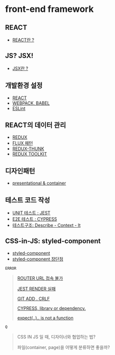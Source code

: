 # front-end framework

## REACT
- [REACT란 ?](https://ko.reactjs.org/)

## JS? JSX!
 - [JSX란 ?](https://ko.reactjs.org/docs/introducing-jsx.html)


## 개발환경 설정
- [REACT](https://reactjs-kr.firebaseapp.com/tutorial/tutorial.html)
- [WEBPACK, BABEL](https://velog.io/@rjsdnql123/CRA%EC%97%86%EC%9D%B4-React-Babel-Webpack%EC%84%B8%ED%8C%85%EA%B3%BC-%ED%81%AC%EB%A1%9C%EC%8A%A4-%EB%B8%8C%EB%9D%BC%EC%9A%B0%EC%A7%95)
- [ESLint](https://velog.io/@velopert/eslint-and-prettier-in-react)

## REACT의 데이터 관리
- [REDUX](https://kyounghwan01.github.io/blog/React/redux/redux-basic/)
- [FLUX 패턴](https://www.huskyhoochu.com/flux-architecture/)
- [REDUX-THUNK](https://react.vlpt.us/redux-middleware/04-redux-thunk.html)
- [REDUX TOOLKIT](https://kyounghwan01.github.io/blog/React/redux/redux-toolkit/)

## 디자인패턴
- [presentational & container](https://kyounghwan01.github.io/blog/React/container-presenter-dessign-pattern/#presentational-container-%E1%84%83%E1%85%B5%E1%84%8C%E1%85%A1%E1%84%8B%E1%85%B5%E1%86%AB-%E1%84%91%E1%85%A2%E1%84%90%E1%85%A5%E1%86%AB%E1%84%8B%E1%85%B5%E1%84%85%E1%85%A1%E1%86%AB)

## 테스트 코드 작성
- [UNIT 테스트 : JEST](https://velog.io/@xchdtk/TDD-Jest)
- [E2E 테스트 : CYPRESS](https://velog.io/@_woogie/E2E%ED%85%8C%EC%8A%A4%ED%8A%B8-with-Cypress)
- [테스트구조: Describe - Context - It](https://webcache.googleusercontent.com/search?q=cache:feLRUwh1yTgJ:https://johngrib.github.io/wiki/junit5-nested/+&cd=2&hl=ko&ct=clnk&gl=kr)

## CSS-in-JS: styled-component
- [styled-component](https://dkje.github.io/2020/10/13/StyledComponents/)
- [styled-component 장단점](https://developer-adam.tistory.com/23)

`ERROR`
> [ROUTER URL 접속 불가](https://velog.io/@yhe228/%EC%A3%BC%EC%86%8C%EC%B0%BD%EC%97%90-url-%EC%A7%81%EC%A0%91-%EC%9E%85%EB%A0%A5%EC%8B%9C-%EB%9D%BC%EC%9A%B0%ED%8C%85-%EC%95%88%EB%90%98%EB%8A%94-%EC%9D%B4%EC%8A%88)
>
> [JEST RENDER 실패](https://www.npmjs.com/package/jest-environment-jsdom-global)
>
> [GIT ADD . CRLF](https://dabo-dev.tistory.com/13)
>
> [CYPRESS, library or dependency.](https://github.com/cypress-io/cypress/issues/7616)
>
> [expect(..).. is not a function](https://github.com/testing-library/react-testing-library/issues/379)

`Q`
> CSS IN JS 일 때, 디자이너와 협업하는 법?
>
> 파일(container, page)을 어떻게 분류하면 좋을까?